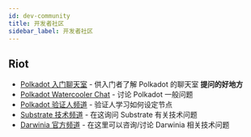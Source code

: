 ```yaml
---
id: dev-community
title: 开发者社区
sidebar_label: 开发者社区
---
```


## Riot

- [Polkadot 入门聊天室](https://riot.im/app/#/room/#polkadotnoobs:matrix.org) - 供入门者了解 Polkadot 的聊天室 **提问的好地方**
- [Polkadot Watercooler Chat](https://riot.im/app/#/room/#polkadot-watercooler:matrix.org) - 讨论 Polkadot 一般问题
- [Polkadot 验证人频道](https://riot.im/app/#/room/#polkadot-validator-lounge:matrix.org) - 验证人学习如何设定节点
- [Substrate 技术频道](https://riot.im/app/#/room/#substrate-technical:matrix.org) - 在这询问 Substrate 有关技术问题
- [Darwinia 官方频道](https://matrix.to/#/!HIyWQGUzgpkxswYMNi:matrix.org?via=matrix.org) - 在这里可以咨询/讨论 Darwinia 相关技术问题

